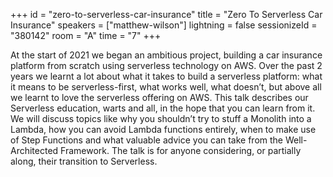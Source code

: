 +++
id = "zero-to-serverless-car-insurance"
title = "Zero To Serverless Car Insurance"
speakers = ["matthew-wilson"]
lightning = false
sessionizeId = "380142"
room = "A"
time = "7"
+++

At the start of 2021 we began an ambitious project, building a car insurance platform from scratch using serverless technology on AWS.
Over the past 2 years we learnt a lot about what it takes to build a serverless platform: what it means to be serverless-first, what works well, what doesn’t, but above all we learnt to love the serverless offering on AWS.
This talk describes our Serverless education, warts and all, in the hope that you can learn from it. We will discuss topics like why you shouldn’t try to stuff a Monolith into a Lambda, how you can avoid Lambda functions entirely, when to make use of Step Functions and what valuable advice you can take from the Well-Architected Framework. The talk is for anyone considering, or partially along, their transition to Serverless.